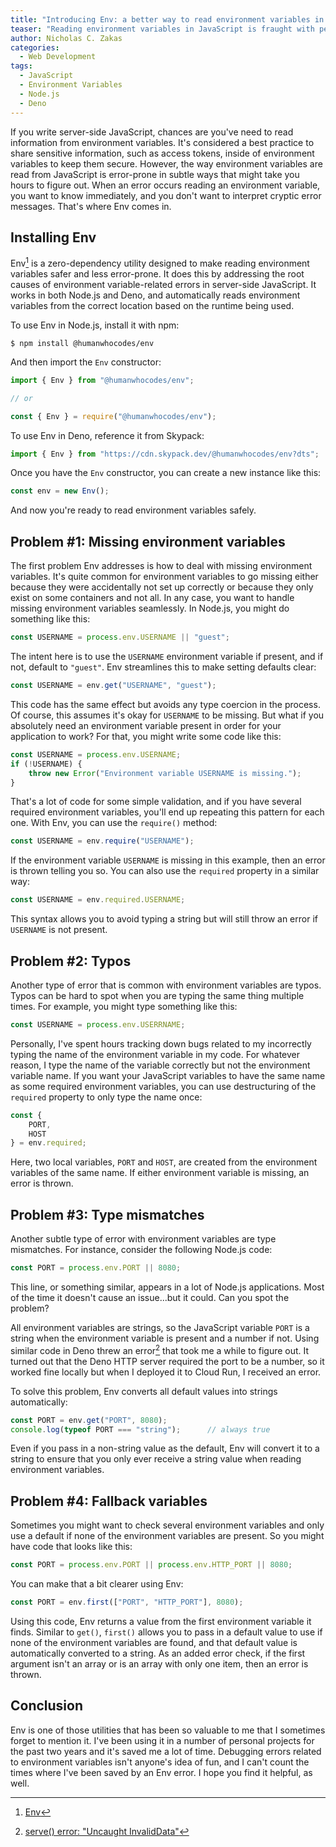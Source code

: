 ```yaml
---
title: "Introducing Env: a better way to read environment variables in JavaScript"
teaser: "Reading environment variables in JavaScript is fraught with peril. Env makes it better."
author: Nicholas C. Zakas
categories:
  - Web Development
tags:
  - JavaScript
  - Environment Variables
  - Node.js
  - Deno
---
```


If you write server-side JavaScript, chances are you've need to read information from environment variables. It's considered a best practice to share sensitive information, such as access tokens, inside of environment variables to keep them secure. However, the way environment variables are read from JavaScript is error-prone in subtle ways that might take you hours to figure out. When an error occurs reading an environment variable, you want to know immediately, and you don't want to interpret cryptic error messages. That's where Env comes in.

## Installing Env

Env[^1] is a zero-dependency utility designed to make reading environment variables safer and less error-prone. It does this by addressing the root causes of environment variable-related errors in server-side JavaScript. It works in both Node.js and Deno, and automatically reads environment variables from the correct location based on the runtime being used.

To use Env in Node.js, install it with npm:

```
$ npm install @humanwhocodes/env
```

And then import the `Env` constructor:

```js
import { Env } from "@humanwhocodes/env";

// or

const { Env } = require("@humanwhocodes/env");
```

To use Env in Deno, reference it from Skypack:

```js
import { Env } from "https://cdn.skypack.dev/@humanwhocodes/env?dts";
```

Once you have the `Env` constructor, you can create a new instance like this:

```js
const env = new Env();
```

And now you're ready to read environment variables safely.

## Problem #1: Missing environment variables

The first problem Env addresses is how to deal with missing environment variables. It's quite common for environment variables to go missing either because they were accidentally not set up correctly or because they only exist on some containers and not all. In any case, you want to handle missing environment variables seamlessly. In Node.js, you might do something like this:

```js
const USERNAME = process.env.USERNAME || "guest";
```

The intent here is to use the `USERNAME` environment variable if present, and if not, default to `"guest"`. Env streamlines this to make setting defaults clear:

```js
const USERNAME = env.get("USERNAME", "guest");
```

This code has the same effect but avoids any type coercion in the process. Of course, this assumes it's okay for `USERNAME` to be missing. But what if you absolutely need an environment variable present in order for your application to work? For that, you might write some code like this:

```js
const USERNAME = process.env.USERNAME;
if (!USERNAME) {
    throw new Error("Environment variable USERNAME is missing.");
}
```

That's a lot of code for some simple validation, and if you have several required environment variables, you'll end up repeating this pattern for each one. With Env, you can use the `require()` method:

```js
const USERNAME = env.require("USERNAME");
```

If the environment variable `USERNAME` is missing in this example, then an error is thrown telling you so. You can also use the `required` property in a similar way:

```js
const USERNAME = env.required.USERNAME;
```

This syntax allows you to avoid typing a string but will still throw an error if `USERNAME` is not present.

## Problem #2: Typos

Another type of error that is common with environment variables are typos. Typos can be hard to spot when you are typing the same thing multiple times. For example, you might type something like this:

```js
const USERNAME = process.env.USERRNAME;
```

Personally, I've spent hours tracking down bugs related to my incorrectly typing the name of the environment variable in my code. For whatever reason, I type the name of the variable correctly but not the environment variable name. If you want your JavaScript variables to have the same name as some required environment variables, you can use destructuring of the `required` property to only type the name once: 

```js
const {
    PORT,
    HOST
} = env.required;
```

Here, two local variables, `PORT` and `HOST`, are created from the environment variables of the same name. If either environment variable is missing, an error is thrown.

## Problem #3: Type mismatches

Another subtle type of error with environment variables are type mismatches. For instance, consider the following Node.js code:

```js
const PORT = process.env.PORT || 8080;
```

This line, or something similar, appears in a lot of Node.js applications. Most of the time it doesn't cause an issue...but it could. Can you spot the problem?

All environment variables are strings, so the JavaScript variable `PORT` is a string when the environment variable is present and a number if not. Using similar code in Deno threw an error[^2] that took me a while to figure out. It turned out that the Deno HTTP server required the port to be a number, so it worked fine locally but when I deployed it to Cloud Run, I received an error.

To solve this problem, Env converts all default values into strings automatically:

```js
const PORT = env.get("PORT", 8080);
console.log(typeof PORT === "string");      // always true
```

Even if you pass in a non-string value as the default, Env will convert it to a string to ensure that you only ever receive a string value when reading environment variables.

## Problem #4: Fallback variables

Sometimes you might want to check several environment variables and only use a default if none of the environment variables are present. So you might have code that looks like this:

```js
const PORT = process.env.PORT || process.env.HTTP_PORT || 8080;
```

You can make that a bit clearer using Env:

```js
const PORT = env.first(["PORT", "HTTP_PORT"], 8080);
```

Using this code, Env returns a value from the first environment variable it finds. Similar to `get()`, `first()` allows you to pass in a default value to use if none of the environment variables are found, and that default value is automatically converted to a string. As an added error check, if the first argument isn't an array or is an array with only one item, then an error is thrown.

## Conclusion

Env is one of those utilities that has been so valuable to me that I sometimes forget to mention it. I've been using it in a number of personal projects for the past two years and it's saved me a lot of time. Debugging errors related to environment variables isn't anyone's idea of fun, and I can't count the times where I've been saved by an Env error. I hope you find it helpful, as well.


[^1]: [Env](https://github.com/humanwhocodes/env)
[^2]: [serve() error: "Uncaught InvalidData"](https://github.com/denoland/deno/issues/7891#issuecomment-706259974)
